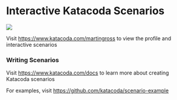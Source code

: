 # Interactive Katacoda Scenarios

[![](http://shields.katacoda.com/katacoda/martingross/count.svg)](https://www.katacoda.com/martingross "Get your profile on Katacoda.com")

Visit https://www.katacoda.com/martingross to view the profile and interactive scenarios

### Writing Scenarios
Visit https://www.katacoda.com/docs to learn more about creating Katacoda scenarios

For examples, visit https://github.com/katacoda/scenario-example
